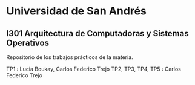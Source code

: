 # Universidad de San Andrés

## I301 Arquitectura de Computadoras y Sistemas Operativos
Repositorio de los trabajos prácticos de la materia.

TP1 : Lucia Boukay, Carlos Federico Trejo
TP2, TP3, TP4, TP5 : Carlos Federico Trejo
